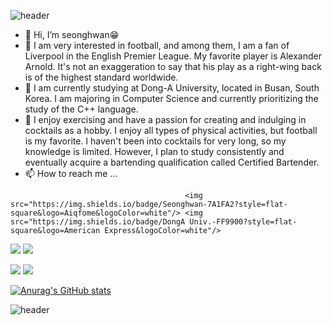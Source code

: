 ![header](https://capsule-render.vercel.app/api?type=waving&color=gradient&height=100&section=header&text=Hi%20There&fontSize=50)

- 👋 Hi, I’m seonghwan😁
- 👀 I am very interested in football, and among them, I am a fan of Liverpool in the English Premier League. My favorite player is Alexander Arnold. It's not an exaggeration to say that his play as a right-wing back is of the highest standard worldwide.
- 🌱 I am currently studying at Dong-A University, located in Busan, South Korea. I am majoring in Computer Science and currently prioritizing the study of the C++ language.
- 💞️ I enjoy exercising and have a passion for creating and indulging in cocktails as a hobby. I enjoy all types of physical activities, but football is my favorite. I haven't been into cocktails for very long, so my knowledge is limited. However, I plan to study consistently and eventually acquire a bartending qualification called Certified Bartender.
- 📫 How to reach me ...

<!---
seonghwan66/seonghwan66 is a ✨ special ✨ repository because its `README.md` (this file) appears on your GitHub profile.
You can click the Preview link to take a look at your changes.
--->


                                           <img src="https://img.shields.io/badge/Seonghwan-7A1FA2?style=flat-square&logo=Aiqfome&logoColor=white"/> <img src="https://img.shields.io/badge/DongA Univ.-FF9900?style=flat-square&logo=American Express&logoColor=white"/> 
 
 <img src="https://img.shields.io/badge/Liverpool-EC1C24?style=flat-square&logo=Awsome Lists&logoColor=white"/>  <img src="https://img.shields.io/badge/Trent Alexander Arnold-EC1C24?style=flat-square&logo=Awsome Lists&logoColor=white"/>

<img src="https://img.shields.io/badge/C++-239DFF?style=flat-square&logo=C++&logoColor=white"/> <img src="https://img.shields.io/badge/Python-3766AB?style=flat-square&logo=Python&logoColor=white"/></a>

[![Anurag's GitHub stats](https://github-readme-stats.vercel.app/api?username=seonghwan66)](https://github.com/seonghwan66/github-readme-stats)


![header](https://capsule-render.vercel.app/api?type=waving&color=gradient&height=100&section=footer&text=Thank%20you&fontSize=50)
